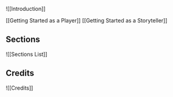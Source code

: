 ![[Introduction]]

[[Getting Started as a Player]]
[[Getting Started as a Storyteller]]

## Sections
![[Sections List]]

## Credits
![[Credits]]